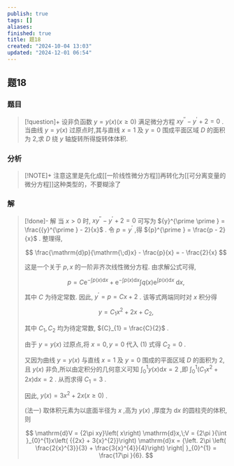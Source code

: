 ```yaml
---
publish: true
tags: []
aliases: 
finished: true
title: 题18
created: "2024-10-04 13:03"
updated: "2024-12-01 06:54"
---
```

## 题18
### 题目
> [!question]+
> 设非负函数 $y = y\left( x\right) \left( {x \geq  0}\right)$ 满足微分方程 $x{y}^{\prime \prime } - {y}^{\prime } + 2 = 0$ . 当曲线 $y = y\left( x\right)$ 过原点时,其与直线 $x = 1$ 及 $y = 0$ 围成平面区域 $D$ 的面积为 2,求 $D$ 绕 $y$ 轴旋转所得旋转体体积.
### 分析
> [!NOTE]+
> 注意这里是先化成[[一阶线性微分方程]]再转化为[[可分离变量的微分方程]]这种类型的，不要糊涂了
### 解
> [!done]-
> 解 当 $x > 0$ 时, $x{y}^{\prime \prime } - {y}^{\prime } + 2 = 0$ 可写为 ${y}^{\prime \prime } = \frac{{y}^{\prime } - 2}{x}$ . 令 $p = {y}^{\prime }$ ,得 ${p}^{\prime } = \frac{p - 2}{x}$ . 整理得,
> 
> $$
> \frac{\mathrm{d}p}{\mathrm{\;d}x} - \frac{p}{x} =  - \frac{2}{x}
> $$
> 
> 这是一个关于 $p,x$ 的一阶非齐次线性微分方程. 由求解公式可得,
> 
> $$
> p = C{\mathrm{e}}^{-\int p\left( x\right) \mathrm{d}x} + {\mathrm{e}}^{-\int p\left( x\right) \mathrm{d}x}\int q\left( x\right) {\mathrm{e}}^{\int p\left( x\right) \mathrm{d}x}\mathrm{\;d}x,
> $$
> 
> 其中 $C$ 为待定常数. 因此, ${y}^{\prime } = p = {Cx} + 2$ . 该等式两端同时对 $x$ 积分得
> 
> $$
> y = {C}_{1}{x}^{2} + {2x} + {C}_{2}, \tag{1}
> $$
> 
> 其中 ${C}_{1},{C}_{2}$ 均为待定常数, ${C}_{1} = \frac{C}{2}$ .
> 
> 由于 $y = y\left( x\right)$ 过原点,将 $x = 0,y = 0$ 代入 $\left( 1\right)$ 式得 ${C}_{2} = 0$ .
> 
> 又因为曲线 $y = y\left( x\right)$ 与直线 $x = 1$ 及 $y = 0$ 围成的平面区域 $D$ 的面积为 2,且 $y\left( x\right)$ 非负,所以由定积分的几何意义可知 ${\int }_{0}^{1}y\left( x\right) \mathrm{d}x = 2$ ,即 ${\int }_{0}^{1}\left( {{C}_{1}{x}^{2} + {2x}}\right) \mathrm{d}x = 2$ . 从而求得 ${C}_{1} = 3$ .
> 
> 因此, $y\left( x\right)  = 3{x}^{2} + {2x}\left( {x \geq  0}\right)$ .
> 
> (法一) 取体积元素为以底面半径为 $x$ ,高为 $y\left( x\right)$ ,厚度为 $\mathrm{d}x$ 的圆柱壳的体积,则
> 
> $$
> \mathrm{d}V = {2\pi xy}\left( x\right) \mathrm{d}x,\;V = {2\pi }{\int }_{0}^{1}x\left( {{2x} + 3{x}^{2}}\right) \mathrm{d}x = {\left. 2\pi \left( \frac{2{x}^{3}}{3} + \frac{3{x}^{4}}{4}\right) \right| }_{0}^{1} = \frac{17\pi }{6}.
> $$